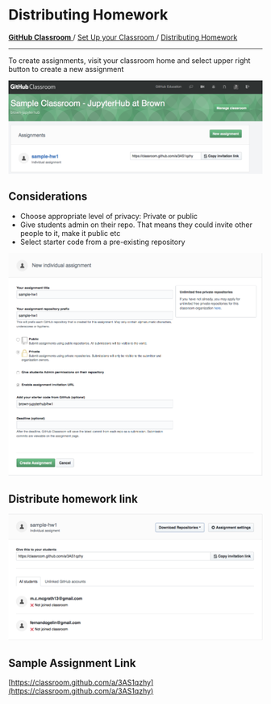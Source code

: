 # Distributing Homework 

[**GitHub Classroom** ](https://www.notion.so/c5c302e2-70ca-457c-b40c-9c6366c7c6b6) / [Set Up your Classroom ](https://www.notion.so/829e2e79-33c6-4a2d-833a-c4349d662367) / [Distributing Homework ](https://www.notion.so/67b8529f-f378-4afb-a737-726f7fcd0b13)

---

To create assignments, visit your classroom home and select upper right button to create a new assignment

![](Untitled-4ceb5872-7fb9-4afa-8fe0-c1b541ac2533.png)

## Considerations

- Choose appropriate level of privacy: Private or public
- Give students admin on their repo. That means they could invite other people to it, make it public etc
- Select starter code from a pre-existing repository

![](Untitled-96a093f7-8c01-4a01-a03f-29aa107240a8.png)

## Distribute homework link

![](Untitled-c529885f-2a07-4515-9439-170b146e2fd1.png)

## Sample Assignment Link

[https://classroom.github.com/a/3AS1qzhy](https://classroom.github.com/a/3AS1qzhy)